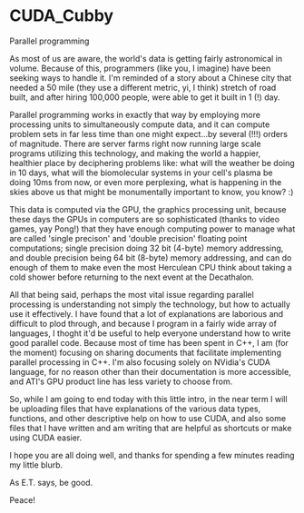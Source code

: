 # CUDA_Cubby

Parallel programming 

As most of us are aware, the world's data is getting fairly astronomical in volume. Because of this, programmers (like you, I imagine) have been seeking ways to handle it. I'm reminded of a story about a Chinese city that needed a 50 mile (they use a different metric, yi, I think) stretch of road built, and after hiring 100,000 people, were able to get it built in 1 (!) day. 

Parallel programming works in exactly that way by employing more processing units to simultaneously compute data, and it can compute problem sets in far less time than one might expect...by several (!!!) orders of magnitude. There are server farms right now running large scale programs utilizing this technology, and making the world a happier, healthier place by deciphering problems like: what will the weather be doing in 10 days, what will the biomolecular systems in your cell's plasma be doing 10ms from now, or even more perplexing, what is happening in the skies above us that might be monumentally important to know, you know? :)

This data is computed via the GPU, the graphics processing unit, because these days the GPUs in computers are so sophisticated (thanks to video games, yay Pong!) that they have enough computing power to manage what are called  'single precison' and 'double precision' floating point computations; single precision doing 32 bit (4-byte) memory addressing, and double precision being 64 bit (8-byte) memory addressing, and can do enough of them to make even the most Herculean CPU think about taking a cold shower before returning to the next event at the Decathalon.

All that being said, perhaps the most vital issue regarding parallel processing is understanding not simply the technology, but how to actually use it effectively. I have found that a lot of explanations are laborious and difficult to plod through, and because I program in a fairly wide array of languages, I thoght it'd be useful to help everyone understand how to write good parallel code. Because most of time has been spent in C++, I am (for the moment) focusing on sharing documents that facilitate implementing parallel processing in C++. I'm also focusing solely on NVidia's CUDA language, for no reason other than their documentation is more accessible, and ATI's GPU product line has less variety to choose from.

So, while I am going to end today with this little intro, in the near term I will be uploading files that have explanations of the various data types, functions, and other descriptive help on how to use CUDA, and also some files that I have written and am writing that are helpful as shortcuts or make using CUDA easier.

I hope you are all doing well, and thanks for spending a few minutes reading my little blurb. 

As E.T. says, be good.

Peace!



 
